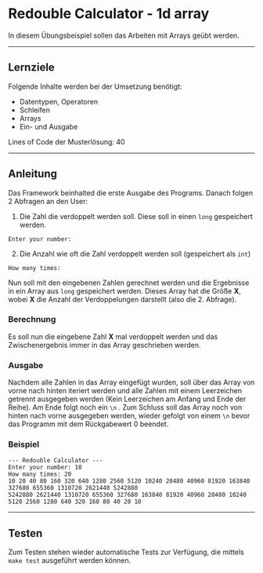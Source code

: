 # Redouble Calculator - 1d array

In diesem Übungsbeispiel sollen das Arbeiten mit Arrays geübt werden.

---

## Lernziele

Folgende Inhalte werden bei der Umsetzung benötigt:
  - Datentypen, Operatoren
  - Schleifen
  - Arrays
  - Ein- und Ausgabe

Lines of Code der Musterlösung: 40

---

## Anleitung

Das Framework beinhalted die erste Ausgabe des Programs. Danach folgen 2 Abfragen an den User:

1. Die Zahl die verdoppelt werden soll. Diese soll in einen `long` gespeichert werden.

```
Enter your number: 
```

2. Die Anzahl wie oft die Zahl verdoppelt werden soll (gespeichert als `int`)

```
How many times:
```

Nun soll mit den eingebenen Zahlen gerechnet werden und die Ergebnisse in ein Array aus `long` gespeichert werden. Dieses Array hat die Größe **X**, wobei **X** die Anzahl der Verdoppelungen darstellt (also die 2. Abfrage).

### Berechnung

Es soll nun die eingebene Zahl **X** mal verdoppelt werden und das Zwischenergebnis immer in das Array geschrieben werden.

### Ausgabe

Nachdem alle Zahlen in das Array eingefügt wurden, soll über das Array von vorne nach hinten iteriert werden und alle Zahlen mit einem Leerzeichen getrennt ausgegeben werden (Kein Leerzeichen am Anfang und Ende der Reihe). Am Ende folgt noch ein `\n` . Zum Schluss soll das Array noch von hinten nach vorne ausgegeben werden, wieder gefolgt von einem `\n` bevor das Programm mit dem Rückgabewert 0 beendet. 



### Beispiel

```
--- Redouble Calculator ---
Enter your number: 10
How many times: 20
10 20 40 80 160 320 640 1280 2560 5120 10240 20480 40960 81920 163840 327680 655360 1310720 2621440 5242880
5242880 2621440 1310720 655360 327680 163840 81920 40960 20480 10240 5120 2560 1280 640 320 160 80 40 20 10
```



---

## Testen

Zum Testen stehen wieder automatische Tests zur Verfügung, die mittels `make test` ausgeführt werden können. 
